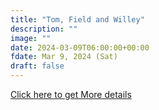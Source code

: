 ```yaml
---
title: "Tom, Field and Willey" 
description: ""
image: ""
date: 2024-03-09T06:00:00+00:00
fdate: Mar 9, 2024 (Sat)
draft: false
---
```

<a href="https://activities.outdoors.org/search/index.cfm/action/details/id/147274" target="_blank">Click here to get More details</a>

